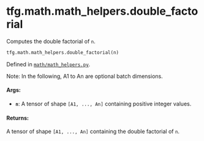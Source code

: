 <div itemscope itemtype="http://developers.google.com/ReferenceObject">
<meta itemprop="name" content="tfg.math.math_helpers.double_factorial" />
<meta itemprop="path" content="Stable" />
</div>

# tfg.math.math_helpers.double_factorial

Computes the double factorial of `n`.

``` python
tfg.math.math_helpers.double_factorial(n)
```



Defined in [`math/math_helpers.py`](https://github.com/tensorflow/graphics/blob/master/tensorflow_graphics/math/math_helpers.py).

<!-- Placeholder for "Used in" -->

Note:
  In the following, A1 to An are optional batch dimensions.

#### Args:

* <b>`n`</b>: A tensor of shape `[A1, ..., An]` containing positive integer values.


#### Returns:

A tensor of shape `[A1, ..., An]` containing the double factorial of `n`.